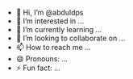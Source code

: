 - 👋 Hi, I’m @abduldps
- 👀 I’m interested in ...
- 🌱 I’m currently learning ...
- 💞️ I’m looking to collaborate on ...
- 📫 How to reach me ...
- 😄 Pronouns: ...
- ⚡ Fun fact: ...

<!---
abduldps/abduldps is a ✨ special ✨ repository because its `README.md` (this file) appears on your GitHub profile.
You can click the Preview link to take a look at your changes.
--->
